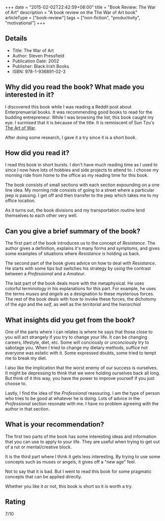 +++
date = "2015-02-02T22:42:59+08:00"
title = "Book Review: The War of Art"
description = "A book review on the The War of Art book"
articleType = ["book-review"]
tags = ["non-fiction", "productivity", "motivational"]
+++

## Details

+ Title: The War of Art
+ Author: Steven Pressfield
+ Publication Date: 2002
+ Publisher: Black Irish Books
+ ISBN: 978-1-936891-02-3


## Why did you read the book? What made you interested in it?

I discovered this book while I was reading a Reddit post about Enterprenuerial books. It was recommending good books to read for the budding entrepreneur. While I was browsing the list, this book caught my eye. I surmised that it is because of the title. It is remniscent of Sun Tzu's [The Art of War](http://en.wikipedia.org/wiki/The_Art_of_War).

After doing some research, I gave it a try since it is a short book.


## How did you read it?

I read this book in short bursts. I don't have much reading time as I used to since I now have lots of hobbies and side projects to attend to. I choose my morning ride from home to the office as my reading time for this book. 

The book consists of small sections with each section expounding on a one line idea. My morning ride consists of going to a street where a particular jeep is passing. I get off and then transfer to the jeep which takes me to my office location. 

As it turns out, the book divisions and my transportation routine lend themselves to each other very well.

## Can you give a brief summary of the book?

The first part of the book introduces us to the concept of *Resistance*. The author gives a definition, explains it's many forms and symptoms, and gives some examples of situations where *Resistance* is holding us back.

The second part of the book gives advice on how to deal with *Resistance*. He starts with some tips but switches his strategy by using the contrast between a *Professional* and a *Amateur*. 

The last part of the book deals more with the metaphysical. He uses colorful terminology in his explanations for this part. For example, he uses the terms *muses* and *angels* as a designation to these mysterious forces. The rest of the book deals with how to invoke these forces, the dichotomy of the *ego* and the *self*, as well as the *territorial* and the *hierarchial*

## What insights did you get from the book?

One of the parts where I can relates is where he says that those close to you will act strangely if you try to change your life. It can be changing careers, lifestyle, diet, etc. Some will conciously or unconciously try to sabotage you. When I tried to change my dietary methods, suffice not everyone was estatic with it. Some expressed doubts, some tried to tempt me to break my diet.

I also like the implication that the worst enemy of our success is ourselves. It might be depressing to think that we were holding ourselves back all long. But think of it this way, you have the power to improve yourself if you just choose to.

Lastly, I find the idea of the *Professional* reassuring. I am the type of person who tries to be good at whatever he is doing. Lots of advice in the *Professional* section resonate with me. I have no problem agreeing with the author in that section.


## What is your recommendation?

The first two parts of the book has some interesting ideas and information that you can use to apply to your life. They are useful when trying to get out of a rut or mental/creative block.

It is the third part where I think it gets less interesting. By trying to use some concepts such as muses or angels, it gives off a "new age" feel.

Not to say that it is bad. But I went to read this book for some pragmatic concepts that can be applied directly.

Whether you like it or not, this book is short so it is worth a try.

## Rating

7/10
